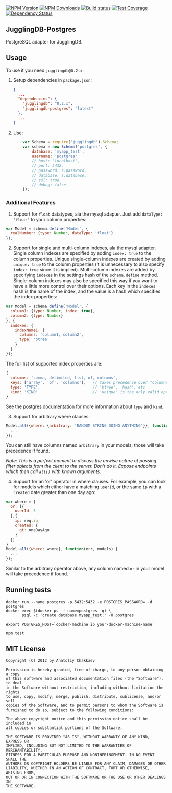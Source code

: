 [![NPM Version][npm-image]][npm-url]
[![NPM Downloads][downloads-image]][downloads-url]
[![Build status][build-image]][build-url]
[![Test Coverage][coveralls-image]][coveralls-url]
[![Dependency Status][dependencies-image]][dependencies-url]

## JugglingDB-Postgres

PostgreSQL adapter for JugglingDB.

## Usage

To use it you need `jugglingdb@0.2.x`.

1. Setup dependencies in `package.json`:

    ```json
    {
      ...
      "dependencies": {
        "jugglingdb": "0.2.x",
        "jugglingdb-postgres": "latest"
      },
      ...
    }
    ```

2. Use:

    ```javascript
        var Schema = require('jugglingdb').Schema;
        var schema = new Schema('postgres', {
            database: 'myapp_test',
            username: 'postgres'
            // host: 'localhost',
            // port: 5432,
            // password: s.password,
            // database: s.database,
            // ssl: true,
            // debug: false
        });
    ```

### Additional Features

1. Support for `float` datatypes, ala the mysql adapter. Just add `dataType: 'float'` to your column properties:

  ```javascript
  var Model = schema.define('Model', {
    realNumber: {type: Number, dataType: 'float'}
  });
  ```

2. Support for single and multi-column indexes, ala the mysql adapter. Single column indexes are specified by adding `index: true` to the column properties. Unique single-column indexes are created by adding `unique: true` to the column properties (it is unnecessary to also specify `index: true` since it is implied). Multi-column indexes are added by specifying `indexes` in the settings hash of the `schema.define` method. Single-column indexes may also be specified this way if you want to have a little more control over their options. Each key in the `indexes` hash is the name of the index, and the value is a hash which specifies the index properties:

  ```javascript
  var Model = schema.define('Model', {
    column1: {type: Number, index: true},
    column2: {type: Number}
  }, {
    indexes: {
      indexName1: {
        columns: 'column1, column2',
        type: 'btree'
      }
    }
  });
  ```

  The full list of supported index properties are:

  ```javascript
  {
    columns: 'comma, delimited, list, of, columns',
    keys: ['array', 'of', 'columns'],   // takes precedence over "columns"!
    type: 'TYPE',                       // 'btree', 'hash', etc
    kind: 'KIND'                        // 'unique' is the only valid option
  }
  ```

  See the [postgres documentation](http://www.postgresql.org/docs/9.1/static/sql-createindex.html) for more information about `type` and `kind`.

3. Support for arbitrary where clauses:

  ```javascript
  Model.all({where: {arbitrary: 'RANDOM STRING DOING ANYTHING'}}, function(err, models) {
    ...
  });
  ```

  You can still have columns named `arbitrary` in your models; those will take precedence if found.

  _Note: This is a perfect moment to discuss the unwise nature of passing filter objects from the client to the server. Don't do it. Expose endpoints which then call `all()` with known arguments._

4. Support for an 'or' operator in where clauses. For example, you can look for models which either have a matching `userId`, or the same `ip` with a `created` date greater than one day ago:

  ```javascript
  var where = {
    or: [{
      userId: 5
    },{
      ip: req.ip,
      created: {
        gt: oneDayAgo
      }
    }]
  }
  Model.all({where: where}, function(err, models) {
    ...
  });
  ```

  Similar to the arbitrary operator above, any column named `or` in your model will take precedence if found.

## Running tests

    docker run --name postgres -p 5432:5432 -e POSTGRES_PASSWORD= -d postgres
    docker exec $(docker ps -f name=postgres -q) \
           psql -c 'create database myapp_test;' -U postgres

    export POSTGRES_HOST=`docker-machine ip your-docker-machine-name`

    npm test

## MIT License

    Copyright (C) 2012 by Anatoliy Chakkaev

    Permission is hereby granted, free of charge, to any person obtaining a copy
    of this software and associated documentation files (the "Software"), to deal
    in the Software without restriction, including without limitation the rights
    to use, copy, modify, merge, publish, distribute, sublicense, and/or sell
    copies of the Software, and to permit persons to whom the Software is
    furnished to do so, subject to the following conditions:

    The above copyright notice and this permission notice shall be included in
    all copies or substantial portions of the Software.

    THE SOFTWARE IS PROVIDED "AS IS", WITHOUT WARRANTY OF ANY KIND, EXPRESS OR
    IMPLIED, INCLUDING BUT NOT LIMITED TO THE WARRANTIES OF MERCHANTABILITY,
    FITNESS FOR A PARTICULAR PURPOSE AND NONINFRINGEMENT. IN NO EVENT SHALL THE
    AUTHORS OR COPYRIGHT HOLDERS BE LIABLE FOR ANY CLAIM, DAMAGES OR OTHER
    LIABILITY, WHETHER IN AN ACTION OF CONTRACT, TORT OR OTHERWISE, ARISING FROM,
    OUT OF OR IN CONNECTION WITH THE SOFTWARE OR THE USE OR OTHER DEALINGS IN
    THE SOFTWARE.

[coveralls-url]: https://coveralls.io/github/jugglingdb/postgres-adapter
[coveralls-image]: https://coveralls.io/repos/github/jugglingdb/postgres-adapter/badge.svg
[build-url]: https://circleci.com/gh/jugglingdb/postgres-adapter
[build-image]: https://circleci.com/gh/jugglingdb/postgres-adapter.svg?style=shield
[npm-image]: https://img.shields.io/npm/v/jugglingdb-postgres.svg
[npm-url]: https://npmjs.org/package/jugglingdb-postgres
[downloads-image]: https://img.shields.io/npm/dm/jugglingdb-postgres.svg
[downloads-url]: https://npmjs.org/package/jugglingdb-postgres
[dependencies-image]: https://david-dm.org/jugglingdb/postgres-adapter.svg
[dependencies-url]: https://david-dm.org/jugglingdb/postgres-adapter

